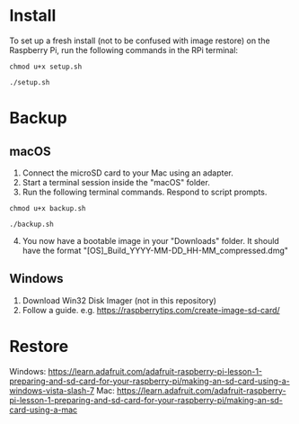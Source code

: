 
# Install
To set up a fresh install (not to be confused with image restore) on the Raspberry Pi,
run the following commands in the RPi terminal:

```chmod u+x setup.sh```

```./setup.sh```

# Backup
## macOS
1. Connect the microSD card to your Mac using an adapter.
2. Start a terminal session inside the "macOS" folder.
3. Run the following terminal commands. Respond to script prompts.

```chmod u+x backup.sh```

```./backup.sh```

4. You now have a bootable image in your "Downloads" folder. It should have the format "[OS]_Build_YYYY-MM-DD_HH-MM_compressed.dmg"

## Windows
1. Download Win32 Disk Imager (not in this repository)
2. Follow a guide. e.g. https://raspberrytips.com/create-image-sd-card/

# Restore
Windows: https://learn.adafruit.com/adafruit-raspberry-pi-lesson-1-preparing-and-sd-card-for-your-raspberry-pi/making-an-sd-card-using-a-windows-vista-slash-7
Mac: https://learn.adafruit.com/adafruit-raspberry-pi-lesson-1-preparing-and-sd-card-for-your-raspberry-pi/making-an-sd-card-using-a-mac

